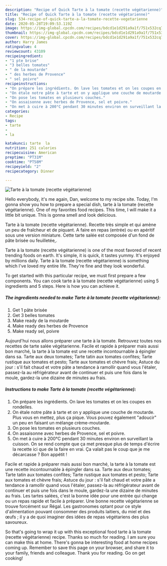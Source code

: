 ```yaml
---
description: "Recipe of Quick Tarte à la tomate (recette végétarienne)"
title: "Recipe of Quick Tarte à la tomate (recette végétarienne)"
slug: 534-recipe-of-quick-tarte-a-la-tomate-recette-vegetarienne
date: 2020-05-28T19:09:53.119Z
image: https://img-global.cpcdn.com/recipes/bdcd1e1d291a9a1f/751x532cq70/tarte-a-la-tomate-recette-vegetarienne-photo-principale-de-la-recette.jpg
thumbnail: https://img-global.cpcdn.com/recipes/bdcd1e1d291a9a1f/751x532cq70/tarte-a-la-tomate-recette-vegetarienne-photo-principale-de-la-recette.jpg
cover: https://img-global.cpcdn.com/recipes/bdcd1e1d291a9a1f/751x532cq70/tarte-a-la-tomate-recette-vegetarienne-photo-principale-de-la-recette.jpg
author: Harry James
ratingvalue: 4
reviewcount: 43109
recipeingredient:
- "1 pte brise"
- "3 belles tomates"
- " de la moutarde"
- " des herbes de Provence"
- " sel poivre"
recipeinstructions:
- "On prépare les ingrédients. On lave les tomates et on les coupes en rondelles."
- "On étale notre pâte à tarte et on y applique une couche de moutarde. Plus vous en mettez, plus ça pique. Vous pouvez également &#34;adoucir&#34; un peu en faisant un mélange crème-moutarde."
- "On pose les tomates en plusieurs couches."
- "On assaisonne avec herbes de Provence, sel et poivre."
- "On met à cuire à 200°C pendant 30 minutes environ en surveillant la cuisson. On se rend compte que ça met presque plus de temps d&#39;écrire la recette ici que de la faire en vrai. Ça valait pas le coup que je me décarcasse ? Bon appétit !"
categories:
- Recipe
tags:
- tarte
- 
- la

katakunci: tarte  la 
nutrition: 251 calories
recipecuisine: American
preptime: "PT31M"
cooktime: "PT58M"
recipeyield: "2"
recipecategory: Dinner

---
```



![Tarte à la tomate (recette végétarienne)](https://img-global.cpcdn.com/recipes/bdcd1e1d291a9a1f/751x532cq70/tarte-a-la-tomate-recette-vegetarienne-photo-principale-de-la-recette.jpg)

Hello everybody, it's me again, Dan, welcome to my recipe site. Today, I'm gonna show you how to prepare a special dish, tarte à la tomate (recette végétarienne). One of my favorites food recipes. This time, I will make it a little bit unique. This is gonna smell and look delicious.

Tarte à la tomate (recette végétarienne). Recette très simple et qui amène un peu de fraîcheur et de piquant. A faire en repas (entrée) ou en apéritif sous une version miniature. Cette tarte salée est composée d&#39;un fond de pâte brisée ou feuilletée,.

Tarte à la tomate (recette végétarienne) is one of the most favored of recent trending foods on earth. It's simple, it is quick, it tastes yummy. It's enjoyed by millions daily. Tarte à la tomate (recette végétarienne) is something which I've loved my entire life. They're fine and they look wonderful.


To get started with this particular recipe, we must first prepare a few components. You can cook tarte à la tomate (recette végétarienne) using 5 ingredients and 5 steps. Here is how you can achieve it.

<!--inarticleads1-->

##### The ingredients needed to make Tarte à la tomate (recette végétarienne):

1. Get 1 pâte brisée
1. Get 3 belles tomates
1. Make ready  de la moutarde
1. Make ready  des herbes de Provence
1. Make ready  sel, poivre


Aujourd&#39;hui nous allons préparer une tarte à la tomate. Retrouvez toutes nos recettes de tarte salée végétarienne. Facile et rapide à préparer mais aussi bon marché, la tarte à la tomate est une recette incontournable à épingler dans sa. Tarte aux deux tomates; Tarte tatin aux tomates confites; Tarte rustique aux tomates et pesto; Tarte aux tomates et chèvre frais; Astuce du jour : s&#39;il fait chaud et votre pâte a tendance à ramollir quand vous l&#39;étaler, passez-la au réfrigérateur avant de continuer et puis une fois dans le moule, gardez-la une dizaine de minutes au frais. 

<!--inarticleads2-->

##### Instructions to make Tarte à la tomate (recette végétarienne):

1. On prépare les ingrédients. On lave les tomates et on les coupes en rondelles.
1. On étale notre pâte à tarte et on y applique une couche de moutarde. Plus vous en mettez, plus ça pique. Vous pouvez également &#34;adoucir&#34; un peu en faisant un mélange crème-moutarde.
1. On pose les tomates en plusieurs couches.
1. On assaisonne avec herbes de Provence, sel et poivre.
1. On met à cuire à 200°C pendant 30 minutes environ en surveillant la cuisson. On se rend compte que ça met presque plus de temps d&#39;écrire la recette ici que de la faire en vrai. Ça valait pas le coup que je me décarcasse ? Bon appétit !


Facile et rapide à préparer mais aussi bon marché, la tarte à la tomate est une recette incontournable à épingler dans sa. Tarte aux deux tomates; Tarte tatin aux tomates confites; Tarte rustique aux tomates et pesto; Tarte aux tomates et chèvre frais; Astuce du jour : s&#39;il fait chaud et votre pâte a tendance à ramollir quand vous l&#39;étaler, passez-la au réfrigérateur avant de continuer et puis une fois dans le moule, gardez-la une dizaine de minutes au frais. Les tartes salées, c&#39;est la bonne idée pour une entrée qui change ou un repas rapide et facile à préparer. Une bonne recette végétarienne se trouve forcément sur Régal. Les gastronomes optant pour ce style d&#39;alimentation pouvant consommer des produits laitiers, du miel et des œufs ; il y a de quoi imaginer des idées de repas végétariens des plus savoureux. 

So that's going to wrap it up with this exceptional food tarte à la tomate (recette végétarienne) recipe. Thanks so much for reading. I am sure you can make this at home. There's gonna be interesting food at home recipes coming up. Remember to save this page on your browser, and share it to your family, friends and colleague. Thank you for reading. Go on get cooking!
